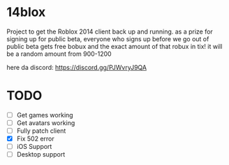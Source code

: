 # 14blox
Project to get the Roblox 2014 client back up and running.
as a prize for signing up for public beta, everyone who signs up before we go out of public beta gets free bobux and the exact amount of that robux in tix!
it will be a random amount from 900-1200

here da discord: https://discord.gg/PJWvryJ9QA

# TODO

- [ ] Get games working
- [ ] Get avatars working
- [ ] Fully patch client
- [x] Fix 502 error
- [ ] iOS Support
- [ ] Desktop support

